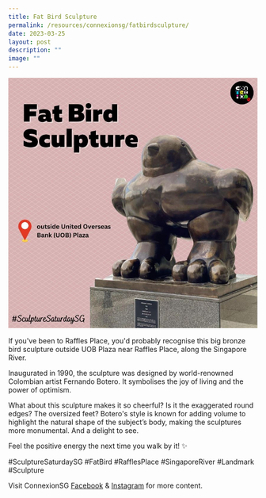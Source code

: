 ```yaml
---
title: Fat Bird Sculpture
permalink: /resources/connexionsg/fatbirdsculpture/
date: 2023-03-25
layout: post
description: ""
image: ""
---
```

![](/images/connexionsg/2023/fat%20bird%20sculpture.jpg)

If you've been to Raffles Place, you'd probably recognise this big bronze bird sculpture outside UOB Plaza near Raffles Place, along the Singapore River.

Inaugurated in 1990, the sculpture was designed by world-renowned Colombian artist Fernando Botero. It symbolises the joy of living and the power of optimism.

What about this sculpture makes it so cheerful? Is it the exaggerated round edges? The oversized feet? Botero's style is known for adding volume to highlight the natural shape of the subject’s body, making the sculptures more monumental. And a delight to see.

Feel the positive energy the next time you walk by it! ✨

#SculptureSaturdaySG #FatBird #RafflesPlace #SingaporeRiver #Landmark #Sculpture

Visit ConnexionSG [Facebook](https://www.facebook.com/ConnexionSG) & [Instagram](https://www.instagram.com/connexionsg/) for more content.